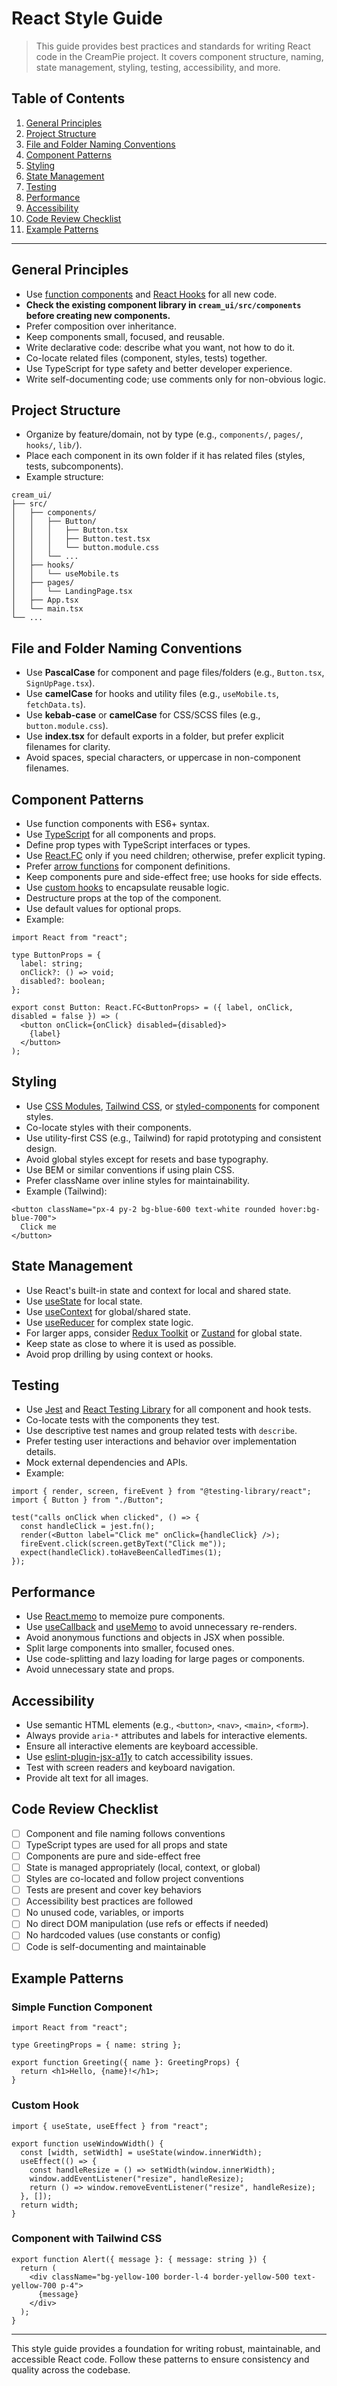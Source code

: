 # React Style Guide

> This guide provides best practices and standards for writing React code in the CreamPie project. It covers component structure, naming, state management, styling, testing, accessibility, and more.

## Table of Contents
1. [General Principles](#general-principles)
2. [Project Structure](#project-structure)
3. [File and Folder Naming Conventions](#file-and-folder-naming-conventions)
4. [Component Patterns](#component-patterns)
5. [Styling](#styling)
6. [State Management](#state-management)
7. [Testing](#testing)
8. [Performance](#performance)
9. [Accessibility](#accessibility)
10. [Code Review Checklist](#code-review-checklist)
11. [Example Patterns](#example-patterns)

---

## General Principles
- Use [function components](https://react.dev/reference/react/FunctionComponent) and [React Hooks](https://react.dev/reference/react/hooks) for all new code.
- **Check the existing component library in `cream_ui/src/components` before creating new components.**
- Prefer composition over inheritance.
- Keep components small, focused, and reusable.
- Write declarative code: describe what you want, not how to do it.
- Co-locate related files (component, styles, tests) together.
- Use TypeScript for type safety and better developer experience.
- Write self-documenting code; use comments only for non-obvious logic.

## Project Structure
- Organize by feature/domain, not by type (e.g., `components/`, `pages/`, `hooks/`, `lib/`).
- Place each component in its own folder if it has related files (styles, tests, subcomponents).
- Example structure:

```
cream_ui/
├── src/
│   ├── components/
│   │   ├── Button/
│   │   │   ├── Button.tsx
│   │   │   ├── Button.test.tsx
│   │   │   └── button.module.css
│   │   └── ...
│   ├── hooks/
│   │   └── useMobile.ts
│   ├── pages/
│   │   └── LandingPage.tsx
│   ├── App.tsx
│   └── main.tsx
└── ...
```

## File and Folder Naming Conventions
- Use **PascalCase** for component and page files/folders (e.g., `Button.tsx`, `SignUpPage.tsx`).
- Use **camelCase** for hooks and utility files (e.g., `useMobile.ts`, `fetchData.ts`).
- Use **kebab-case** or **camelCase** for CSS/SCSS files (e.g., `button.module.css`).
- Use **index.tsx** for default exports in a folder, but prefer explicit filenames for clarity.
- Avoid spaces, special characters, or uppercase in non-component filenames.

## Component Patterns
- Use function components with ES6+ syntax.
- Use [TypeScript](https://www.typescriptlang.org/) for all components and props.
- Define prop types with TypeScript interfaces or types.
- Use [React.FC](https://react-typescript-cheatsheet.netlify.app/docs/basic/getting-started/function_components/) only if you need children; otherwise, prefer explicit typing.
- Prefer [arrow functions](https://developer.mozilla.org/en-US/docs/Web/JavaScript/Reference/Functions/Arrow_functions) for component definitions.
- Keep components pure and side-effect free; use hooks for side effects.
- Use [custom hooks](https://react.dev/reference/react/hooks#using-the-state-hook) to encapsulate reusable logic.
- Destructure props at the top of the component.
- Use default values for optional props.
- Example:

```tsx
import React from "react";

type ButtonProps = {
  label: string;
  onClick?: () => void;
  disabled?: boolean;
};

export const Button: React.FC<ButtonProps> = ({ label, onClick, disabled = false }) => (
  <button onClick={onClick} disabled={disabled}>
    {label}
  </button>
);
```

## Styling
- Use [CSS Modules](https://github.com/css-modules/css-modules), [Tailwind CSS](https://tailwindcss.com/), or [styled-components](https://styled-components.com/) for component styles.
- Co-locate styles with their components.
- Use utility-first CSS (e.g., Tailwind) for rapid prototyping and consistent design.
- Avoid global styles except for resets and base typography.
- Use BEM or similar conventions if using plain CSS.
- Prefer className over inline styles for maintainability.
- Example (Tailwind):

```tsx
<button className="px-4 py-2 bg-blue-600 text-white rounded hover:bg-blue-700">
  Click me
</button>
```

## State Management
- Use React's built-in state and context for local and shared state.
- Use [useState](https://react.dev/reference/react/useState) for local state.
- Use [useContext](https://react.dev/reference/react/useContext) for global/shared state.
- Use [useReducer](https://react.dev/reference/react/useReducer) for complex state logic.
- For larger apps, consider [Redux Toolkit](https://redux-toolkit.js.org/) or [Zustand](https://zustand-demo.pmnd.rs/) for global state.
- Keep state as close to where it is used as possible.
- Avoid prop drilling by using context or hooks.

## Testing
- Use [Jest](https://jestjs.io/) and [React Testing Library](https://testing-library.com/docs/react-testing-library/intro/) for all component and hook tests.
- Co-locate tests with the components they test.
- Use descriptive test names and group related tests with `describe`.
- Prefer testing user interactions and behavior over implementation details.
- Mock external dependencies and APIs.
- Example:

```tsx
import { render, screen, fireEvent } from "@testing-library/react";
import { Button } from "./Button";

test("calls onClick when clicked", () => {
  const handleClick = jest.fn();
  render(<Button label="Click me" onClick={handleClick} />);
  fireEvent.click(screen.getByText("Click me"));
  expect(handleClick).toHaveBeenCalledTimes(1);
});
```

## Performance
- Use [React.memo](https://react.dev/reference/react/memo) to memoize pure components.
- Use [useCallback](https://react.dev/reference/react/useCallback) and [useMemo](https://react.dev/reference/react/useMemo) to avoid unnecessary re-renders.
- Avoid anonymous functions and objects in JSX when possible.
- Split large components into smaller, focused ones.
- Use code-splitting and lazy loading for large pages or components.
- Avoid unnecessary state and props.

## Accessibility
- Use semantic HTML elements (e.g., `<button>`, `<nav>`, `<main>`, `<form>`).
- Always provide `aria-*` attributes and labels for interactive elements.
- Ensure all interactive elements are keyboard accessible.
- Use [eslint-plugin-jsx-a11y](https://github.com/jsx-eslint/eslint-plugin-jsx-a11y) to catch accessibility issues.
- Test with screen readers and keyboard navigation.
- Provide alt text for all images.

## Code Review Checklist
- [ ] Component and file naming follows conventions
- [ ] TypeScript types are used for all props and state
- [ ] Components are pure and side-effect free
- [ ] State is managed appropriately (local, context, or global)
- [ ] Styles are co-located and follow project conventions
- [ ] Tests are present and cover key behaviors
- [ ] Accessibility best practices are followed
- [ ] No unused code, variables, or imports
- [ ] No direct DOM manipulation (use refs or effects if needed)
- [ ] No hardcoded values (use constants or config)
- [ ] Code is self-documenting and maintainable

## Example Patterns

### Simple Function Component
```tsx
import React from "react";

type GreetingProps = { name: string };

export function Greeting({ name }: GreetingProps) {
  return <h1>Hello, {name}!</h1>;
}
```

### Custom Hook
```tsx
import { useState, useEffect } from "react";

export function useWindowWidth() {
  const [width, setWidth] = useState(window.innerWidth);
  useEffect(() => {
    const handleResize = () => setWidth(window.innerWidth);
    window.addEventListener("resize", handleResize);
    return () => window.removeEventListener("resize", handleResize);
  }, []);
  return width;
}
```

### Component with Tailwind CSS
```tsx
export function Alert({ message }: { message: string }) {
  return (
    <div className="bg-yellow-100 border-l-4 border-yellow-500 text-yellow-700 p-4">
      {message}
    </div>
  );
}
```

---

This style guide provides a foundation for writing robust, maintainable, and accessible React code. Follow these patterns to ensure consistency and quality across the codebase.
